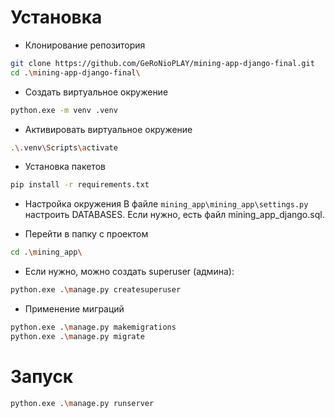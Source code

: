 # Установка

- Клонирование репозитория

```sh
git clone https://github.com/GeRoNioPLAY/mining-app-django-final.git
cd .\mining-app-django-final\
```

- Создать виртуальное окружение

```sh
python.exe -m venv .venv
```

- Активировать виртуальное окружение

```sh
.\.venv\Scripts\activate
```

- Установка пакетов

```sh
pip install -r requirements.txt
```

- Настройка окружения
В файле `mining_app\mining_app\settings.py` настроить DATABASES.
Если нужно, есть файл mining_app_django.sql.

- Перейти в папку с проектом

```sh
cd .\mining_app\
```

- Если нужно, можно создать superuser (админа):

```sh
python.exe .\manage.py createsuperuser
```

- Применение миграций

```sh
python.exe .\manage.py makemigrations
python.exe .\manage.py migrate
```

# Запуск

```sh
python.exe .\manage.py runserver
```
